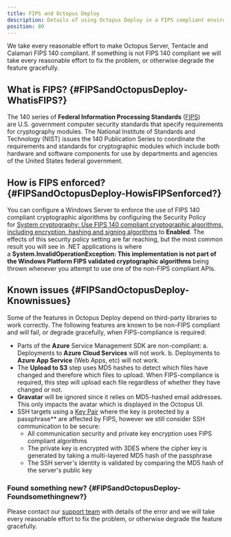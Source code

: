 ```yaml
---
title: FIPS and Octopus Deploy
description: Details of using Octopus Deploy in a FIPS compliant environment.
position: 80
---
```


We take every reasonable effort to make Octopus Server, Tentacle and Calamari FIPS 140 compliant. If something is not FIPS 140 compliant we will take every reasonable effort to fix the problem, or otherwise degrade the feature gracefully.

## What is FIPS? {#FIPSandOctopusDeploy-WhatisFIPS?}

The 140 series of **Federal Information Processing Standards** ([FIPS](https://en.wikipedia.org/wiki/Federal_Information_Processing_Standard "Federal Information Processing Standard")) are U.S. government computer security standards that specify requirements for cryptography modules. The National Institute of Standards and Technology (NIST) issues the 140 Publication Series to coordinate the requirements and standards for cryptographic modules which include both hardware and software components for use by departments and agencies of the United States federal government.

## How is FIPS enforced? {#FIPSandOctopusDeploy-HowisFIPSenforced?}

You can configure a Windows Server to enforce the use of FIPS 140 compliant cryptographic algorithms by configuring the Security Policy for [System cryptography: Use FIPS 140 compliant cryptographic algorithms, including encryption, hashing and signing algorithms](https://technet.microsoft.com/en-us/library/jj852197.aspx) to **Enabled**. The effects of this security policy setting are far reaching, but the most common result you will see in .NET applications is where a **System.InvalidOperationException: This implementation is not part of the Windows Platform FIPS validated cryptographic algorithms** being thrown whenever you attempt to use one of the non-FIPS compliant APIs.

## Known issues {#FIPSandOctopusDeploy-Knownissues}

Some of the features in Octopus Deploy depend on third-party libraries to work correctly. The following features are known to be non-FIPS compliant and will fail, or degrade gracefully, when FIPS-compliance is required:

- Parts of the **Azure** Service Management SDK are non-compliant:
  a. Deployments to **Azure Cloud Services** will not work.
  b. Deployments to **Azure App Service** (Web Apps, etc) will not work.
- The **Upload to S3** step uses MD5 hashes to detect which files have changed and therefore which files to upload. When FIPS-compliance is required, this step will upload each file regardless of whether they have changed or not.
- **Gravatar** will be ignored since it relies on MD5-hashed email addresses. This only impacts the avatar which is displayed in the Octopus UI.
- SSH targets using a [Key Pair](/docs/infrastructure/deployment-targets/linux/ssh-key-pair.md) where the key is protected by a passphrase** are affected by FIPS, however we still consider SSH communication to be secure:
  - All communication security and private key encryption uses FIPS compliant algorithms
  - The private key is encrypted with 3DES where the cipher key is generated by taking a multi-layered MD5 hash of the passphrase
  - The SSH server's identity is validated by comparing the MD5 hash of the server's public key

### Found something new? {#FIPSandOctopusDeploy-Foundsomethingnew?}

Please contact our [support team](https://octopus.com/support) with details of the error and we will take every reasonable effort to fix the problem, or otherwise degrade the feature gracefully.

